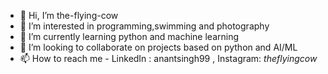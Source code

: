 - 👋 Hi, I’m the-flying-cow
- 👀 I’m interested in programming,swimming and photography
- 🌱 I’m currently learning python and machine learning
- 💞️ I’m looking to collaborate on projects based on python and AI/ML
- 📫 How to reach me - LinkedIn : anantsingh99 , Instagram: _theflyingcow_ 

<!---
the-flying-cow/the-flying-cow is a ✨ special ✨ repository because its `README.md` (this file) appears on your GitHub profile.
You can click the Preview link to take a look at your changes.
--->

